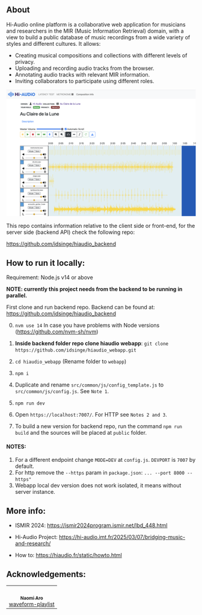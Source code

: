 ## About

Hi-Audio online platform is a collaborative web application for musicians and researchers in the MIR (Music Information Retrieval) domain, with a view to build a public database of music recordings from a wide variety of styles and different cultures. It allows:

- Creating musical compositions and collections with different levels of privacy.
- Uploading and recording audio tracks from the browser.
- Annotating audio tracks with relevant MIR information.
- Inviting collaborators to participate using different roles.

![screenshot](doc/screenshot.png)

This repo contains information relative to the client side or front-end, for the server side (backend API) check the following repo:

https://github.com/idsinge/hiaudio_backend

## How to run it locally:

Requirement: Node.js v14 or above

**NOTE: currently this project needs from the backend to be running in parallel.**

First clone and run backend repo. Backend can be found at: https://github.com/idsinge/hiaudio_backend

0. `nvm use 14` In case you have problems with Node versions (https://github.com/nvm-sh/nvm)

1. **Inside backend folder repo clone hiaudio webapp**: `git clone https://github.com/idsinge/hiaudio_webapp.git`
2. `cd hiaudio_webapp` (Rename folder to `webapp`)
3. `npm i`
4. Duplicate and rename `src/common/js/config_template.js` to `src/common/js/config.js`. See `Note 1`.
5. `npm run dev`
7. Open `https://localhost:7007/`. For HTTP see `Notes 2 and 3`.
8. To build a new version for backend repo, run the command `npm run build` and the sources will be placed at `public` folder.


#### NOTES:
1. For a different endpoint change `MODE=DEV` at `config.js`. `DEVPORT` is `7007` by default.
2. For http remove the `--https` param in `package.json`: `... --port 8000 --https"`
3. Webapp local dev version does not work isolated, it means without server instance.

## More info:

- ISMIR 2024: https://ismir2024program.ismir.net/lbd_448.html

- Hi-Audio Project: https://hi-audio.imt.fr/2025/03/07/bridging-music-and-research/

- How to: https://hiaudio.fr/static/howto.html


## Acknowledgements:
<!-- prettier-ignore-start -->
<!-- markdownlint-disable -->
<table>
  <tr>
    <td align="center"><a href="https://github.com/naomiaro"><img src="https://avatars2.githubusercontent.com/u/35253?v=4" width="100px;" alt=""/><br /><sub><b>Naomi Aro</b></sub></a><br /><a href="https://github.com/naomiaro/waveform-playlist" title="Code">waveform-playlist</a></td> 
  </tr>
</table>
<!-- markdownlint-enable -->
<!-- prettier-ignore-end -->
